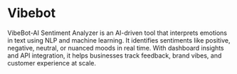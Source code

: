 # Vibebot
VibeBot-AI Sentiment Analyzer is an AI-driven tool that interprets emotions in text using NLP and machine learning. It identifies sentiments like positive, negative, neutral, or nuanced moods in real time. With dashboard insights and API integration, it helps businesses track feedback, brand vibes, and customer experience at scale.
